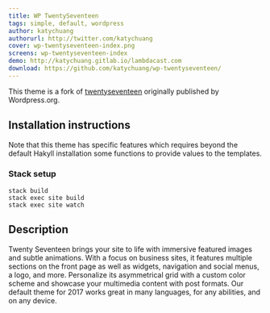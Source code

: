 ```yaml
---
title: WP TwentySeventeen
tags: simple, default, wordpress
author: katychuang
authorurl: http://twitter.com/katychuang
cover: wp-twentyseventeen-index.png
screens: wp-twentyseventeen-index
demo: http://katychuang.gitlab.io/lambdacast.com
download: https://github.com/katychuang/wp-twentyseventeen/
---
```


This theme is a fork of [twentyseventeen](https://github.com/WordPress/twentyseventeen) originally published by Wordpress.org. 

## Installation instructions

Note that this theme has specific features which requires beyond the default Hakyll installation some functions to provide values to the templates. 

### Stack setup

```
stack build
stack exec site build
stack exec site watch
```


## Description

Twenty Seventeen brings your site to life with immersive featured images and subtle animations. With a focus on business sites, it features multiple sections on the front page as well as widgets, navigation and social menus, a logo, and more. Personalize its asymmetrical grid with a custom color scheme and showcase your multimedia content with post formats. Our default theme for 2017 works great in many languages, for any abilities, and on any device.



